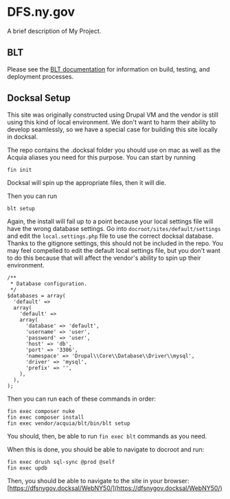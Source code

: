 # DFS.ny.gov

A brief description of My Project.

## BLT

Please see the [BLT documentation](http://blt.readthedocs.io/en/latest/) for information on build, testing, and deployment processes.

## Docksal Setup

This site was originally constructed using Drupal VM and the vendor is still using this kind of local environment. We don't want to harm their ability to develop seamlessly, so we have a special case for building this site locally in docksal.

The repo contains the .docksal folder you should use on mac as well as the Acquia aliases you need for this purpose. You can start by running

```fin init```

Docksal will spin up the appropriate files, then it will die. 

Then you can run 

```blt setup```

Again, the install will fail up to a point because your local settings file will have the wrong database settings. Go into `docroot/sites/default/settings` and edit the `local.settings.php` file to use the correct docksal database. Thanks to the gitignore settings, this should not be included in the repo. You may feel compelled to edit the default local settings file, but you don't want to do this because that will affect the vendor's ability to spin up their environment.

```
/**
 * Database configuration.
 */
$databases = array(
  'default' =>
  array(
    'default' =>
    array(
      'database' => 'default',
      'username' => 'user',
      'password' => 'user',
      'host' => 'db',
      'port' => '3306',
      'namespace' => 'Drupal\\Core\\Database\\Driver\\mysql',
      'driver' => 'mysql',
      'prefix' => '',
    ),
  ),
);
```

Then you can run each of these commands in order:

```
fin exec composer nuke
fin exec composer install
fin exec vendor/acquia/blt/bin/blt setup
```

You should, then, be able to run `fin exec blt` commands as you need.

When this is done, you should be able to navigate to docroot and run:

```
fin exec drush sql-sync @prod @self
fin exec updb
```

Then, you should be able to navigate to the site in your browser: [https://dfsnygov.docksal/WebNY50/](https://dfsnygov.docksal/WebNY50/)
